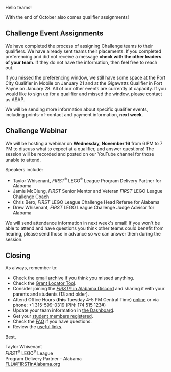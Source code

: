Hello teams!

With the end of October also comes qualifier assignments!

## Challenge Event Assignments

We have completed the process of assigning Challenge teams to their qualifiers. We have already sent teams their placements. If you completed preferencing and did not receive a message **check with the other leaders of your team**. If they do not have the information, then feel free to reach out.

If you missed the preferencing window, we still have some space at the Port City Qualifier in Mobile on January 21 and at the Gigawatts Qualifier in Fort Payne on January 28. All of our other events are currently at capacity. If you would like to sign up for a qualifier and missed the window, please contact us ASAP.

We will be sending more information about specific qualifier events, including points-of-contact and payment information, **next week**.


## Challenge Webinar

We will be hosting a webinar on **Wednesday, November 16** from 6 PM to 7 PM to discuss what to expect at a qualifier, and answer questions! The session will be recorded and posted on our YouTube channel for those unable to attend.

Speakers include:
- Taylor Whisenant, *FIRST*<sup>&reg;</sup> LEGO<sup>&reg;</sup> League Program Delivery Partner for Alabama
- Jamie McClung, *FIRST* Senior Mentor and Veteran *FIRST* LEGO League Challenge Coach
- Chris Bero, *FIRST* LEGO League Challenge Head Referee for Alabama
- Drew Whisenant, *FIRST* LEGO League Challenge Judge Advisor for Alabama

We will send attendance information in next week's email! If you won't be able to attend and have questions you think other teams could benefit from hearing, please send those in advance so we can answer them during the session.


## Closing

As always, remember to:
- Check the [email archive](https://github.com/drewwhis/first-in-alabama/tree/main/2022-2023/email-blasts) if you think you missed anything.
- Check the [Grant Locator Tool](https://www.firstinspires.org/robotics/team-grants).
- Consider joining the [*FIRST*&reg; in Alabama Discord](http://discord.gg/XfurbWERQ8) and sharing it with your parents and students (13 and older).
- Attend Office Hours (**this** Tuesday 4-5 PM Central Time) [online](https://meet.google.com/mso-yhrn-brp) or via phone: +1 315-599-0319 (PIN: 174 515 123#)
- Update your team information in [the Dashboard](https://my.firstinspires.org/Dashboard/).
- Get your [student members registered](https://www.firstinspires.org/resource-library/youth-registration-system).
- Check the [FAQ](https://github.com/drewwhis/first-in-alabama/wiki/Frequently-Asked-Questions) if you have questions.
- Review the [useful links](https://github.com/drewwhis/first-in-alabama/wiki/Useful-Links).


Best,
<p>
  Taylor Whisenant<br />
  <i>FIRST</i><sup>&reg;</sup> LEGO<sup>&reg;</sup> League<br />
  Program Delivery Partner - Alabama<br >
  <a href="mailto:fll@firstinalabama.org">FLL@FIRSTinAlabama.org</a>
</p>